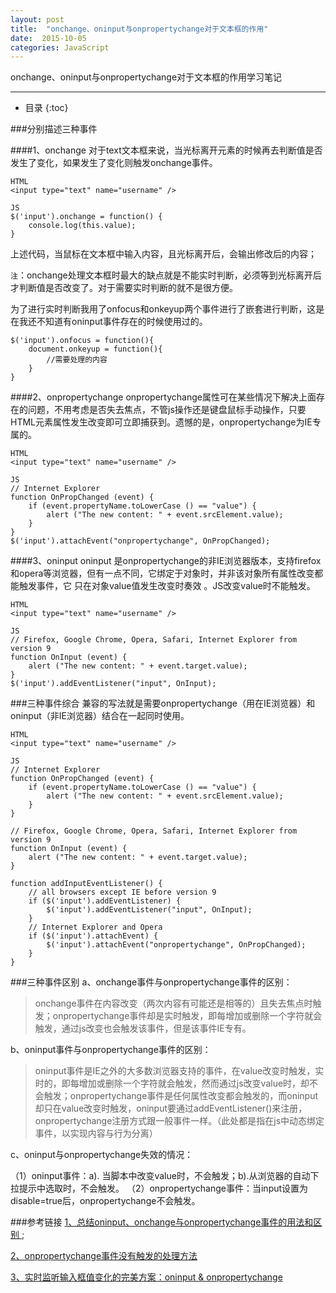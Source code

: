 ```yaml
---
layout: post
title:  "onchange、oninput与onpropertychange对于文本框的作用"
date:  2015-10-05
categories: JavaScript
---
```


onchange、oninput与onpropertychange对于文本框的作用学习笔记

---

- 目录
{:toc}

###分别描述三种事件

####1、onchange
对于text文本框来说，当光标离开元素的时候再去判断值是否发生了变化，如果发生了变化则触发onchange事件。

    HTML
    <input type="text" name="username" />

    JS
    $('input').onchange = function() {
        console.log(this.value);
    }

上述代码，当鼠标在文本框中输入内容，且光标离开后，会输出修改后的内容；

`注`：onchange处理文本框时最大的缺点就是不能实时判断，必须等到光标离开后才判断值是否改变了。对于需要实时判断的就不是很方便。

为了进行实时判断我用了onfocus和onkeyup两个事件进行了嵌套进行判断，这是在我还不知道有oninput事件存在的时候使用过的。

	$('input').onfocus = function(){
		document.onkeyup = function(){
			//需要处理的内容
		}	
	}

####2、onpropertychange
onpropertychange属性可在某些情况下解决上面存在的问题，不用考虑是否失去焦点，不管js操作还是键盘鼠标手动操作，只要HTML元素属性发生改变即可立即捕获到。遗憾的是，onpropertychange为IE专属的。

    HTML
    <input type="text" name="username" />

    JS
    // Internet Explorer
    function OnPropChanged (event) {
        if (event.propertyName.toLowerCase () == "value") {
            alert ("The new content: " + event.srcElement.value);
        }
    } 
    $('input').attachEvent("onpropertychange", OnPropChanged);

####3、oninput
oninput 是onpropertychange的非IE浏览器版本，支持firefox和opera等浏览器，但有一点不同，它绑定于对象时，并非该对象所有属性改变都能触发事件，它 只在对象value值发生改变时奏效 。JS改变value时不能触发。

    HTML
    <input type="text" name="username" />

    JS
    // Firefox, Google Chrome, Opera, Safari, Internet Explorer from version 9
    function OnInput (event) {
        alert ("The new content: " + event.target.value);
    }
    $('input').addEventListener("input", OnInput);

###三种事件综合
兼容的写法就是需要onpropertychange（用在IE浏览器）和oninput（非IE浏览器）结合在一起同时使用。 

    HTML
    <input type="text" name="username" />

    JS
    // Internet Explorer
    function OnPropChanged (event) {
        if (event.propertyName.toLowerCase () == "value") {
            alert ("The new content: " + event.srcElement.value);
        }
    } 

    // Firefox, Google Chrome, Opera, Safari, Internet Explorer from version 9
    function OnInput (event) {
        alert ("The new content: " + event.target.value);
    }

    function addInputEventListener() {
        // all browsers except IE before version 9
        if ($('input').addEventListener) { 
            $('input').addEventListener("input", OnInput);
        }
        // Internet Explorer and Opera
        if ($('input').attachEvent) { 
            $('input').attachEvent("onpropertychange", OnPropChanged); 
        }
    }

###三种事件区别
a、onchange事件与onpropertychange事件的区别：

>onchange事件在内容改变（两次内容有可能还是相等的）且失去焦点时触发；onpropertychange事件却是实时触发，即每增加或删除一个字符就会触发，通过js改变也会触发该事件，但是该事件IE专有。

b、oninput事件与onpropertychange事件的区别：

>oninput事件是IE之外的大多数浏览器支持的事件，在value改变时触发，实时的，即每增加或删除一个字符就会触发，然而通过js改变value时，却不会触发；onpropertychange事件是任何属性改变都会触发的，而oninput却只在value改变时触发，oninput要通过addEventListener()来注册，onpropertychange注册方式跟一般事件一样。（此处都是指在js中动态绑定事件，以实现内容与行为分离）

c、oninput与onpropertychange失效的情况： 

（1）oninput事件：a). 当脚本中改变value时，不会触发；b).从浏览器的自动下拉提示中选取时，不会触发。 
（2）onpropertychange事件：当input设置为disable=true后，onpropertychange不会触发。 

###参考链接
[1、总结oninput、onchange与onpropertychange事件的用法和区别 ](http://blog.csdn.net/freshlover/article/details/39050609);

[2、onpropertychange事件没有触发的处理方法](http://www.tuicool.com/articles/iIFfymZ)

[3、实时监听输入框值变化的完美方案：oninput & onpropertychange](http://www.cnblogs.com/lhb25/archive/2012/11/30/oninput-and-onpropertychange-event-for-input.html)
